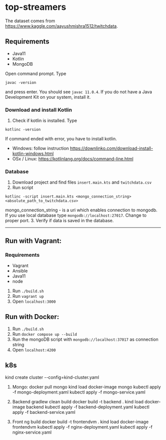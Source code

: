 # top-streamers

The dataset comes from https://www.kaggle.com/aayushmishra1512/twitchdata.

## Requirements
* Java11
* Kotlin
* MongoDB

Open command prompt. Type 
```
javac -version
```
and press enter. You should see `javac 11.0.4`.
If you do not have a Java Development Kit on your system, install it. 

### Download and install Kotlin
1. Check if kotlin is installed. Type
```
kotlinc -version
```
If command ended with error, you have to install kotlin.
* Windows: follow instruction https://downlinko.com/download-install-kotlin-windows.html
* OSx / Linux: https://kotlinlang.org/docs/command-line.html

### Database
1. Download project and find files `insert.main.kts` and `twitchdata.csv`
2. Run script
```
kotlinc -script insert.main.kts <mongo_connection_string> <absolute_path_to_twitchdata.csv>
```
mongo_connection_string - is a uri which enables connection to mongodb. If you use local 
database type `mongodb://localhost:27017`. Change to proper port.
3. Verify if data is saved in the database. 


_______________________

## Run with Vagrant:
### Requirements
* Vagrant
* Ansible
* Java11
* node


1. Run `./build.sh`
2. Run `vagrant up`
3. Open `localhost:3000`


## Run with Docker:
1. Run `./build.sh`
1. Run `docker compose up --build`
2. Run the mongoDB script with `mongodb://localhost:37017` as connection string
3. Open `localhost:4200`


## k8s
kind create cluster --config=kind-cluster.yaml
1. Mongo:
    docker pull mongo
    kind load docker-image mongo
    kubectl apply -f mongo-deployment.yaml
    kubectl apply -f mongo-service.yaml

2. Backend
    gradlew clean build
    docker build -t backend .
    kind load docker-image backend
    kubectl apply -f backend-deployment.yaml
    kubectl apply -f backend-service.yaml
3. Front
    ng build
    docker build -t frontendvm .
    kind load docker-image frontendvm
    kubectl apply -f nginx-deployment.yaml
    kubectl apply -f nginx-service.yaml
